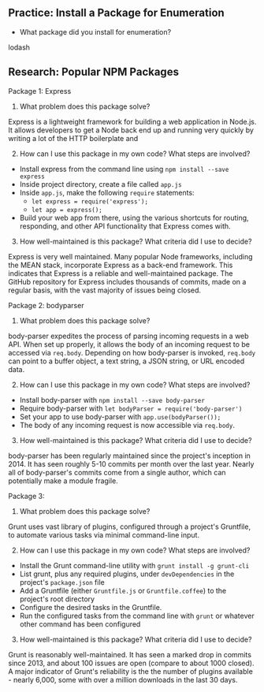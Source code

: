 ## Practice: Install a Package for Enumeration

- What package did you install for enumeration?

lodash

## Research: Popular NPM Packages

Package 1: Express

1.  What problem does this package solve?

Express is a lightweight framework for building a web application in Node.js.
It allows developers to get a Node back end up and running very quickly by
writing a lot of the HTTP boilerplate and

2.  How can I use this package in my own code? What steps are involved?

- Install express from the command line using `npm install --save express`
- Inside project directory, create a file called `app.js`
- Inside `app.js`, make the following `require` statements:
  - `let express = require('express');`
  - `let app = express();`
- Build your web app from there, using the various shortcuts for routing, responding, and other API functionality that Express comes with.

3.  How well-maintained is this package? What criteria did I use to decide?

Express is very well maintained. Many popular Node frameworks, including the
MEAN stack, incorporate Express as a back-end framework. This indicates that
Express is a reliable and well-maintained package. The GitHub repository for
Express includes thousands of commits, made on a regular basis, with the vast
majority of issues being closed.


Package 2: bodyparser

1.  What problem does this package solve?

body-parser expedites the process of parsing incoming requests in a web API.
When set up properly, it allows the body of an incoming request to be accessed
via `req.body`. Depending on how body-parser is invoked, `req.body` can point to
a buffer object, a text string, a JSON string, or URL encoded data.

2.  How can I use this package in my own code? What steps are involved?

- Install body-parser with `npm install --save body-parser`
- Require body-parser with `let bodyParser = require('body-parser')`
- Set your app to use body-parser with `app.use(bodyParser());`
- The body of any incoming request is now accessible via `req.body`.

3.  How well-maintained is this package? What criteria did I use to decide?

body-parser has been regularly maintained since the project's inception in 2014.
It has seen roughly 5-10 commits per month over the last year. Nearly all of
body-parser's commits come from a single author, which can potentially make a
module fragile.


Package 3:

1.  What problem does this package solve?

Grunt uses vast library of plugins, configured through a project's Gruntfile,
to automate various tasks via minimal command-line input.

2.  How can I use this package in my own code? What steps are involved?

- Install the Grunt command-line utility with `grunt install -g grunt-cli`
- List grunt, plus any required plugins, under `devDependencies` in the project's `package.json` file
- Add a Gruntfile (either `Gruntfile.js` or `Gruntfile.coffee`) to the project's root directory
- Configure the desired tasks in the Gruntfile.
- Run the configured tasks from the command line with `grunt` or whatever other command has been configured

3.  How well-maintained is this package? What criteria did I use to decide?

Grunt is reasonably well-maintained. It has seen a marked drop in commits since
2013, and about 100 issues are open (compare to about 1000 closed). A major
indicator of Grunt's reliability is the the number of plugins available - nearly
6,000, some with over a million downloads in the last 30 days.

